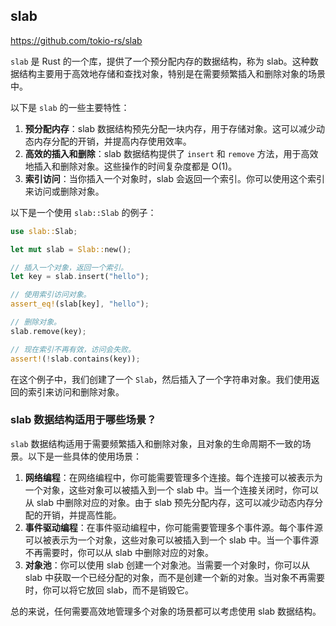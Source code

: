 ## slab

https://github.com/tokio-rs/slab

`slab` 是 Rust 的一个库，提供了一个预分配内存的数据结构，称为 slab。这种数据结构主要用于高效地存储和查找对象，特别是在需要频繁插入和删除对象的场景中。

以下是 `slab` 的一些主要特性：

1. **预分配内存**：slab 数据结构预先分配一块内存，用于存储对象。这可以减少动态内存分配的开销，并提高内存使用效率。
2. **高效的插入和删除**：slab 数据结构提供了 `insert` 和 `remove` 方法，用于高效地插入和删除对象。这些操作的时间复杂度都是 O(1)。
3. **索引访问**：当你插入一个对象时，slab 会返回一个索引。你可以使用这个索引来访问或删除对象。

以下是一个使用 `slab::Slab` 的例子：

```rust
use slab::Slab;

let mut slab = Slab::new();

// 插入一个对象，返回一个索引。
let key = slab.insert("hello");

// 使用索引访问对象。
assert_eq!(slab[key], "hello");

// 删除对象。
slab.remove(key);

// 现在索引不再有效，访问会失败。
assert!(!slab.contains(key));
```

在这个例子中，我们创建了一个 `Slab`，然后插入了一个字符串对象。我们使用返回的索引来访问和删除对象。

### slab 数据结构适用于哪些场景？

`slab` 数据结构适用于需要频繁插入和删除对象，且对象的生命周期不一致的场景。以下是一些具体的使用场景：

1. **网络编程**：在网络编程中，你可能需要管理多个连接。每个连接可以被表示为一个对象，这些对象可以被插入到一个 slab 中。当一个连接关闭时，你可以从 slab 中删除对应的对象。由于 slab 预先分配内存，这可以减少动态内存分配的开销，并提高性能。
2. **事件驱动编程**：在事件驱动编程中，你可能需要管理多个事件源。每个事件源可以被表示为一个对象，这些对象可以被插入到一个 slab 中。当一个事件源不再需要时，你可以从 slab 中删除对应的对象。
3. **对象池**：你可以使用 slab 创建一个对象池。当需要一个对象时，你可以从 slab 中获取一个已经分配的对象，而不是创建一个新的对象。当对象不再需要时，你可以将它放回 slab，而不是销毁它。

总的来说，任何需要高效地管理多个对象的场景都可以考虑使用 slab 数据结构。